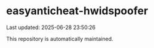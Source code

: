 # easyanticheat-hwidspoofer

Last updated: 2025-06-28 23:50:26

This repository is automatically maintained.
